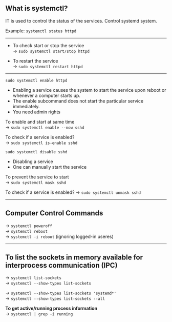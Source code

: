## What is systemctl?
IT is used to control the status of the services. Control systemd system.  

Example: ```systemctl status httpd```  

---

- To check start or stop the service  
-> ```sudo systemctl start/stop httpd```

- To restart the service  
-> ```sudo systemctl restart httpd```  

---
  
```sudo systemctl enable httpd```  
- Enabling a service causes the system to start the service upon reboot or whenever a computer starts up.
- The enable subcommand does not start the particular service immediately.
- You need admin rights

To enable and start at same time  
-> ```sudo systemctl enable --now sshd```  

To check if a service is enabled?  
-> ```sudo systemctl is-enable sshd```  

```sudo systemctl disable sshd```  
- Disabling a service
- One can manually start the service

To prevent the service to start  
-> ```sudo systemctl mask sshd```  

To check if a service is enabled?
-> ```sudo systemctl unmask sshd```  

---

## Computer Control Commands

-> ```systemctl poweroff```  
-> ```systemctl reboot```  
-> ```systemctl -i reboot``` (ignoring logged-in useres)  

---

## To list the sockets in memory available for interprocess communication (IPC)  
-> ```systemctl list-sockets```  
-> ```systemctl --show-types list-sockets```  

-> ```systemctl --show-types list-sockets 'systemd*'```  
-> ```systemctl --show-types list-sockets --all```  

__To get active/running process information__  
-> ```systemctl | grep -i running```  





